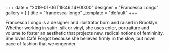 +++
date = "2019-01-06T19:46:14+00:00"
designer = "Francesca Longo"
gallery = [ ]
title = "francesca-longo"
_template = "default"
+++

Francesca Longo is a designer and illustrator born and raised in Brooklyn. Whether working in satin, silk or vinyl, she uses color, portraiture and volume to foster an aesthetic that projects new, radical notions of femininity. She loves Café Forgot because she believes firmly in the slow, but novel pace of fashion that we engender. 
